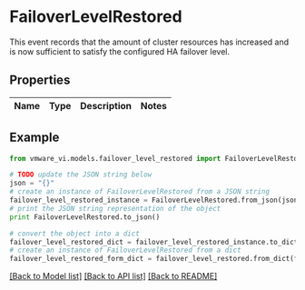 # FailoverLevelRestored

This event records that the amount of cluster resources has increased and is now sufficient to satisfy the configured HA failover level. 

## Properties
Name | Type | Description | Notes
------------ | ------------- | ------------- | -------------

## Example

```python
from vmware_vi.models.failover_level_restored import FailoverLevelRestored

# TODO update the JSON string below
json = "{}"
# create an instance of FailoverLevelRestored from a JSON string
failover_level_restored_instance = FailoverLevelRestored.from_json(json)
# print the JSON string representation of the object
print FailoverLevelRestored.to_json()

# convert the object into a dict
failover_level_restored_dict = failover_level_restored_instance.to_dict()
# create an instance of FailoverLevelRestored from a dict
failover_level_restored_form_dict = failover_level_restored.from_dict(failover_level_restored_dict)
```
[[Back to Model list]](../README.md#documentation-for-models) [[Back to API list]](../README.md#documentation-for-api-endpoints) [[Back to README]](../README.md)


